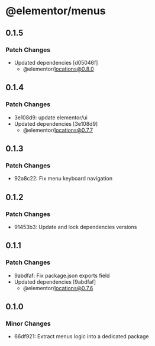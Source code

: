 # @elementor/menus

## 0.1.5

### Patch Changes

- Updated dependencies [d05046f]
  - @elementor/locations@0.8.0

## 0.1.4

### Patch Changes

- 3e108d9: update elementor/ui
- Updated dependencies [3e108d9]
  - @elementor/locations@0.7.7

## 0.1.3

### Patch Changes

- 92a8c22: Fix menu keyboard navigation

## 0.1.2

### Patch Changes

- 91453b3: Update and lock dependencies versions

## 0.1.1

### Patch Changes

- 9abdfaf: Fix package.json exports field
- Updated dependencies [9abdfaf]
  - @elementor/locations@0.7.6

## 0.1.0

### Minor Changes

- 66df921: Extract menus logic into a dedicated package
